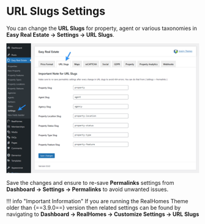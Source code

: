 # URL Slugs Settings

You can change the **URL Slugs** for property, agent or various taxonomies in **Easy Real Estate → Settings → URL Slugs**.

![RealHomes Documentation](images/ere-tabs/url-slugs.png)

Save the changes and ensure to re-save **Permalinks** settings from **Dashboard → Settings → Permalinks** to avoid unwanted issues.

!!! info "Important Information"
    If you are running the RealHomes Theme older than {==3.9.0==} version then related settings can be found by navigating to **Dashboard → RealHomes → Customize Settings → URL Slugs**